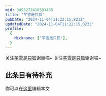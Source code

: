 ```yaml
---
mid: 3493272410393405
title: "芊雪是只狐"
pubDate: "2024-11-04T11:22:15.823Z"
updatedDate: "2024-11-04T11:22:15.823Z"
profile:
  {
    Nickname: ["芊雪是只狐"],
  }
---
```


关注[芊雪是只狐](https://space.bilibili.com/3493272410393405)谢谢喵~ 关注[芊雪是只狐](https://space.bilibili.com/3493272410393405)谢谢喵~

## 此条目有待补充
你可以在[这里](https://github.com/Yuhanawa/VTuber.ICU-Content/edit/master/v/芊雪是只狐/index.md)编辑本文
